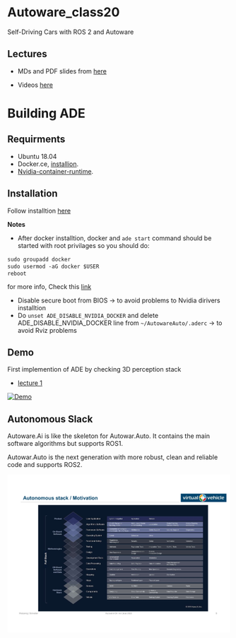 # Autoware_class20
Self-Driving Cars with ROS 2 and Autoware 

## Lectures

- MDs and PDF slides from [here](https://gitlab.com/ApexAI/autowareclass2020/-/tree/master/)

- Videos [here](https://www.autoware.org/awf-course)

# Building ADE
## Requirments
- Ubuntu 18.04
- Docker.ce, [installion](https://docs.docker.com/engine/install/ubuntu/).
- [Nvidia-container-runtime](https://github.com/NVIDIA/nvidia-container-runtime).

## Installation
Follow installtion [here](https://ade-cli.readthedocs.io/en/latest/install.html)

**Notes**

- After docker installtion, docker and `ade start` command should be started with root privilages 
so you should do:
```
sudo groupadd docker 
sudo usermod -aG docker $USER
reboot
```
  for more info, Check this [link](https://docs.docker.com/engine/install/linux-postinstall/)

- Disable secure boot from BIOS -> to avoid problems to Nvidia dirivers installtion
- Do `unset ADE_DISABLE_NVIDIA_DOCKER` and delete ADE_DISABLE_NVIDIA_DOCKER line from `~/AutowareAuto/.aderc` -> to avoid Rviz problems


## Demo 
First implemention of ADE by checking 3D perception stack
- [lecture 1](https://gitlab.com/ApexAI/autowareclass2020/-/blob/master/lectures/01_DevelopmentEnvironment/devenv.md)

[![Demo](http://img.youtube.com/vi/vzfrloH_Gs4/0.jpg)](http://www.youtube.com/watch?v=vzfrloH_Gs4 "Demo - Autoware.Auto 3D perception stack")

## Autonomous Slack

Autoware.Ai is like the skeleton for Autowar.Auto. It contains the main software algorithms but supports ROS1.

Autowar.Auto is the next generation with more robust, clean and reliable code and supports ROS2.

![Autoware.auto AD Full Stack](./Images/Full_stack.png)
